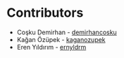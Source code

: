 # Contributors

* Coşku Demirhan -  [demirhancosku](https://github.com/demirhancosku)
* Kağan Özüpek -  [kaganozupek](https://github.com/kaganozupek)
* Eren Yıldırım -  [ernyldrm](https://github.com/ernyldrm)
